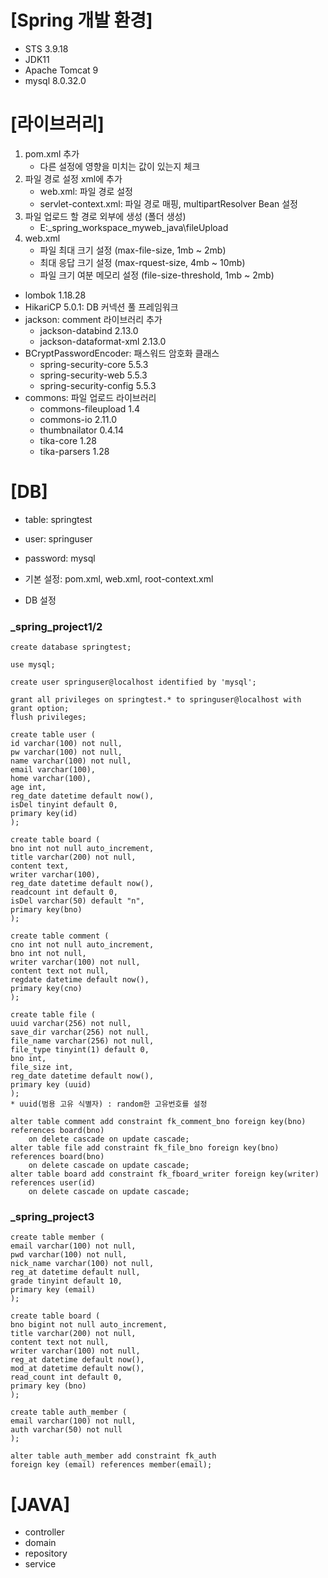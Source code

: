 # [Spring 개발 환경]
- STS 3.9.18
- JDK11
- Apache Tomcat 9
- mysql 8.0.32.0

# [라이브러리]
1. pom.xml 추가
	- 다른 설정에 영향을 미치는 값이 있는지 체크
2. 파일 경로 설정 xml에 추가
	- web.xml: 파일 경로 설정
	- servlet-context.xml: 파일 경로 매핑, multipartResolver Bean 설정
3. 파일 업로드 할 경로 외부에 생성 (폴더 생성)
	- E:\_spring_workspace\_myweb\_java\fileUpload
4. web.xml 
	- 파일 최대 크기 설정 (max-file-size, 1mb ~ 2mb) 
	- 최대 응답 크기 설정 (max-rquest-size, 4mb ~ 10mb)
	- 파일 크기 여분 메모리 설정 (file-size-threshold, 1mb ~ 2mb)
- lombok 1.18.28
- HikariCP 5.0.1: DB 커넥션 풀 프레임워크
- jackson: comment 라이브러리 추가
	- jackson-databind 2.13.0
	- jackson-dataformat-xml  2.13.0
- BCryptPasswordEncoder: 패스워드 암호화 클래스
	- spring-security-core 5.5.3
	- spring-security-web 5.5.3
	- spring-security-config 5.5.3
- commons: 파일 업로드 라이브러리
	- commons-fileupload 1.4
	- commons-io 2.11.0
	- thumbnailator 0.4.14
	- tika-core 1.28
	- tika-parsers 1.28

# [DB]
- table: springtest
- user: springuser
- password: mysql

- 기본 설정: pom.xml, web.xml, root-context.xml
- DB 설정
### _spring_project1/2
```
create database springtest;

use mysql;

create user springuser@localhost identified by 'mysql';

grant all privileges on springtest.* to springuser@localhost with grant option;
flush privileges;

create table user (
id varchar(100) not null,
pw varchar(100) not null,
name varchar(100) not null,
email varchar(100),
home varchar(100),
age int,
reg_date datetime default now(),
isDel tinyint default 0,
primary key(id)
);

create table board (
bno int not null auto_increment,
title varchar(200) not null,
content text,
writer varchar(100),
reg_date datetime default now(),
readcount int default 0,
isDel varchar(50) default "n",
primary key(bno)
);

create table comment (
cno int not null auto_increment,
bno int not null,
writer varchar(100) not null,
content text not null,
regdate datetime default now(),
primary key(cno)
);

create table file (
uuid varchar(256) not null,
save_dir varchar(256) not null,
file_name varchar(256) not null,
file_type tinyint(1) default 0,
bno int,
file_size int,
reg_date datetime default now(),
primary key (uuid)
);
* uuid(범용 고유 식별자) : random한 고유번호를 설정

alter table comment add constraint fk_comment_bno foreign key(bno) references board(bno) 
	on delete cascade on update cascade;
alter table file add constraint fk_file_bno foreign key(bno) references board(bno)
	on delete cascade on update cascade;
alter table board add constraint fk_fboard_writer foreign key(writer) references user(id)
	on delete cascade on update cascade;
```
### _spring_project3
```
create table member (
email varchar(100) not null,
pwd varchar(100) not null,
nick_name varchar(100) not null,
reg_at datetime default null,
grade tinyint default 10,
primary key (email)
);

create table board (
bno bigint not null auto_increment,
title varchar(200) not null,
content text not null,
writer varchar(100) not null,
reg_at datetime default now(),
mod_at datetime default now(),
read_count int default 0,
primary key (bno)
);

create table auth_member (
email varchar(100) not null,
auth varchar(50) not null
);

alter table auth_member add constraint fk_auth
foreign key (email) references member(email);
```

# [JAVA]
- controller
- domain
- repository
- service